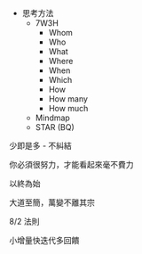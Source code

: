 * 思考方法
	* 7W3H
		* Whom
		* Who
		* What
		* Where
		* When
		* Which
		* How
		* How many
		* How much
	* Mindmap
	* STAR (BQ)

少即是多 - 不糾結

你必須很努力，才能看起來毫不費力

以終為始

大道至簡，萬變不離其宗

8/2 法則

小增量快迭代多回饋
